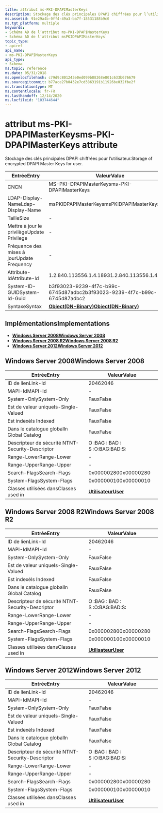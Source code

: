 ```yaml
---
title: attribut ms-PKI-DPAPIMasterKeys
description: Stockage des clés principales DPAPI chiffrées pour l’utilisateur.
ms.assetid: 91e29a4b-0ff4-49a3-ba7f-18531188b9c0
ms.tgt_platform: multiple
keywords:
- Schéma AD de l’attribut ms-PKI-DPAPIMasterKeys
- Schéma AD de l’attribut msPKIDPAPIMasterKeys
topic_type:
- apiref
api_name:
- ms-PKI-DPAPIMasterKeys
api_type:
- Schema
ms.topic: reference
ms.date: 05/31/2018
ms.openlocfilehash: c79d9c801243e0ed099b88268e801c633b676679
ms.sourcegitcommit: b77ace27b0432e7cd3863191b11926be032fbe2f
ms.translationtype: MT
ms.contentlocale: fr-FR
ms.lasthandoff: 12/14/2020
ms.locfileid: "103744644"
---
```

# <a name="ms-pki-dpapimasterkeys-attribute"></a><span data-ttu-id="65aef-105">attribut ms-PKI-DPAPIMasterKeys</span><span class="sxs-lookup"><span data-stu-id="65aef-105">ms-PKI-DPAPIMasterKeys attribute</span></span>

<span data-ttu-id="65aef-106">Stockage des clés principales DPAPI chiffrées pour l’utilisateur.</span><span class="sxs-lookup"><span data-stu-id="65aef-106">Storage of encrypted DPAPI Master Keys for user.</span></span>



| <span data-ttu-id="65aef-107">Entrée</span><span class="sxs-lookup"><span data-stu-id="65aef-107">Entry</span></span> | <span data-ttu-id="65aef-108">Valeur</span><span class="sxs-lookup"><span data-stu-id="65aef-108">Value</span></span> |
|-------------------|-------------------------------------------------|
| <span data-ttu-id="65aef-109">CN</span><span class="sxs-lookup"><span data-stu-id="65aef-109">CN</span></span>                | <span data-ttu-id="65aef-110">MS-PKI-DPAPIMasterKeys</span><span class="sxs-lookup"><span data-stu-id="65aef-110">ms-PKI-DPAPIMasterKeys</span></span>                          |
| <span data-ttu-id="65aef-111">LDAP-Display-Name</span><span class="sxs-lookup"><span data-stu-id="65aef-111">Ldap-Display-Name</span></span> | <span data-ttu-id="65aef-112">msPKIDPAPIMasterKeys</span><span class="sxs-lookup"><span data-stu-id="65aef-112">msPKIDPAPIMasterKeys</span></span>                            |
| <span data-ttu-id="65aef-113">Taille</span><span class="sxs-lookup"><span data-stu-id="65aef-113">Size</span></span>              | \-                                              |
| <span data-ttu-id="65aef-114">Mettre à jour le privilège</span><span class="sxs-lookup"><span data-stu-id="65aef-114">Update Privilege</span></span>  | \-                                              |
| <span data-ttu-id="65aef-115">Fréquence des mises à jour</span><span class="sxs-lookup"><span data-stu-id="65aef-115">Update Frequency</span></span>  | \-                                              |
| <span data-ttu-id="65aef-116">Attribute-Id</span><span class="sxs-lookup"><span data-stu-id="65aef-116">Attribute-Id</span></span>      | <span data-ttu-id="65aef-117">1.2.840.113556.1.4.1893</span><span class="sxs-lookup"><span data-stu-id="65aef-117">1.2.840.113556.1.4.1893</span></span>                         |
| <span data-ttu-id="65aef-118">System-ID-GUID</span><span class="sxs-lookup"><span data-stu-id="65aef-118">System-Id-Guid</span></span>    | <span data-ttu-id="65aef-119">b3f93023-9239-4f7c-b99c-6745d87adbc2</span><span class="sxs-lookup"><span data-stu-id="65aef-119">b3f93023-9239-4f7c-b99c-6745d87adbc2</span></span>            |
| <span data-ttu-id="65aef-120">Syntaxe</span><span class="sxs-lookup"><span data-stu-id="65aef-120">Syntax</span></span>            | [<span data-ttu-id="65aef-121">**Object(DN-Binary)**</span><span class="sxs-lookup"><span data-stu-id="65aef-121">**Object(DN-Binary)**</span></span>](s-object-dn-binary.md) |



## <a name="implementations"></a><span data-ttu-id="65aef-122">Implémentations</span><span class="sxs-lookup"><span data-stu-id="65aef-122">Implementations</span></span>

-   [<span data-ttu-id="65aef-123">**Windows Server 2008**</span><span class="sxs-lookup"><span data-stu-id="65aef-123">**Windows Server 2008**</span></span>](#windows-server-2008)
-   [<span data-ttu-id="65aef-124">**Windows Server 2008 R2**</span><span class="sxs-lookup"><span data-stu-id="65aef-124">**Windows Server 2008 R2**</span></span>](#windows-server-2008-r2)
-   [<span data-ttu-id="65aef-125">**Windows Server 2012**</span><span class="sxs-lookup"><span data-stu-id="65aef-125">**Windows Server 2012**</span></span>](#windows-server-2012)

## <a name="windows-server-2008"></a><span data-ttu-id="65aef-126">Windows Server 2008</span><span class="sxs-lookup"><span data-stu-id="65aef-126">Windows Server 2008</span></span>



| <span data-ttu-id="65aef-127">Entrée</span><span class="sxs-lookup"><span data-stu-id="65aef-127">Entry</span></span> | <span data-ttu-id="65aef-128">Valeur</span><span class="sxs-lookup"><span data-stu-id="65aef-128">Value</span></span> |
|------------------------|-----------------------------------|
| <span data-ttu-id="65aef-129">ID de lien</span><span class="sxs-lookup"><span data-stu-id="65aef-129">Link-Id</span></span>                | <span data-ttu-id="65aef-130">2046</span><span class="sxs-lookup"><span data-stu-id="65aef-130">2046</span></span>                              |
| <span data-ttu-id="65aef-131">MAPI-Id</span><span class="sxs-lookup"><span data-stu-id="65aef-131">MAPI-Id</span></span>                | \-                                |
| <span data-ttu-id="65aef-132">System-Only</span><span class="sxs-lookup"><span data-stu-id="65aef-132">System-Only</span></span>            | <span data-ttu-id="65aef-133">Faux</span><span class="sxs-lookup"><span data-stu-id="65aef-133">False</span></span>                             |
| <span data-ttu-id="65aef-134">Est de valeur unique</span><span class="sxs-lookup"><span data-stu-id="65aef-134">Is-Single-Valued</span></span>       | <span data-ttu-id="65aef-135">Faux</span><span class="sxs-lookup"><span data-stu-id="65aef-135">False</span></span>                             |
| <span data-ttu-id="65aef-136">Est indexé</span><span class="sxs-lookup"><span data-stu-id="65aef-136">Is Indexed</span></span>             | <span data-ttu-id="65aef-137">Faux</span><span class="sxs-lookup"><span data-stu-id="65aef-137">False</span></span>                             |
| <span data-ttu-id="65aef-138">Dans le catalogue global</span><span class="sxs-lookup"><span data-stu-id="65aef-138">In Global Catalog</span></span>      | <span data-ttu-id="65aef-139">Faux</span><span class="sxs-lookup"><span data-stu-id="65aef-139">False</span></span>                             |
| <span data-ttu-id="65aef-140">Descripteur de sécurité NT</span><span class="sxs-lookup"><span data-stu-id="65aef-140">NT-Security-Descriptor</span></span> | <span data-ttu-id="65aef-141">O :BAG : BAD : S :</span><span class="sxs-lookup"><span data-stu-id="65aef-141">O:BAG:BAD:S:</span></span>                      |
| <span data-ttu-id="65aef-142">Range-Lower</span><span class="sxs-lookup"><span data-stu-id="65aef-142">Range-Lower</span></span>            | \-                                |
| <span data-ttu-id="65aef-143">Range-Upper</span><span class="sxs-lookup"><span data-stu-id="65aef-143">Range-Upper</span></span>            | \-                                |
| <span data-ttu-id="65aef-144">Search-Flags</span><span class="sxs-lookup"><span data-stu-id="65aef-144">Search-Flags</span></span>           | <span data-ttu-id="65aef-145">0x00000280</span><span class="sxs-lookup"><span data-stu-id="65aef-145">0x00000280</span></span>                        |
| <span data-ttu-id="65aef-146">System-Flags</span><span class="sxs-lookup"><span data-stu-id="65aef-146">System-Flags</span></span>           | <span data-ttu-id="65aef-147">0x00000010</span><span class="sxs-lookup"><span data-stu-id="65aef-147">0x00000010</span></span>                        |
| <span data-ttu-id="65aef-148">Classes utilisées dans</span><span class="sxs-lookup"><span data-stu-id="65aef-148">Classes used in</span></span>        | [<span data-ttu-id="65aef-149">**Utilisateur**</span><span class="sxs-lookup"><span data-stu-id="65aef-149">**User**</span></span>](c-user.md)<br/> |



## <a name="windows-server-2008-r2"></a><span data-ttu-id="65aef-150">Windows Server 2008 R2</span><span class="sxs-lookup"><span data-stu-id="65aef-150">Windows Server 2008 R2</span></span>



| <span data-ttu-id="65aef-151">Entrée</span><span class="sxs-lookup"><span data-stu-id="65aef-151">Entry</span></span> | <span data-ttu-id="65aef-152">Valeur</span><span class="sxs-lookup"><span data-stu-id="65aef-152">Value</span></span> |
|------------------------|-----------------------------------|
| <span data-ttu-id="65aef-153">ID de lien</span><span class="sxs-lookup"><span data-stu-id="65aef-153">Link-Id</span></span>                | <span data-ttu-id="65aef-154">2046</span><span class="sxs-lookup"><span data-stu-id="65aef-154">2046</span></span>                              |
| <span data-ttu-id="65aef-155">MAPI-Id</span><span class="sxs-lookup"><span data-stu-id="65aef-155">MAPI-Id</span></span>                | \-                                |
| <span data-ttu-id="65aef-156">System-Only</span><span class="sxs-lookup"><span data-stu-id="65aef-156">System-Only</span></span>            | <span data-ttu-id="65aef-157">Faux</span><span class="sxs-lookup"><span data-stu-id="65aef-157">False</span></span>                             |
| <span data-ttu-id="65aef-158">Est de valeur unique</span><span class="sxs-lookup"><span data-stu-id="65aef-158">Is-Single-Valued</span></span>       | <span data-ttu-id="65aef-159">Faux</span><span class="sxs-lookup"><span data-stu-id="65aef-159">False</span></span>                             |
| <span data-ttu-id="65aef-160">Est indexé</span><span class="sxs-lookup"><span data-stu-id="65aef-160">Is Indexed</span></span>             | <span data-ttu-id="65aef-161">Faux</span><span class="sxs-lookup"><span data-stu-id="65aef-161">False</span></span>                             |
| <span data-ttu-id="65aef-162">Dans le catalogue global</span><span class="sxs-lookup"><span data-stu-id="65aef-162">In Global Catalog</span></span>      | <span data-ttu-id="65aef-163">Faux</span><span class="sxs-lookup"><span data-stu-id="65aef-163">False</span></span>                             |
| <span data-ttu-id="65aef-164">Descripteur de sécurité NT</span><span class="sxs-lookup"><span data-stu-id="65aef-164">NT-Security-Descriptor</span></span> | <span data-ttu-id="65aef-165">O :BAG : BAD : S :</span><span class="sxs-lookup"><span data-stu-id="65aef-165">O:BAG:BAD:S:</span></span>                      |
| <span data-ttu-id="65aef-166">Range-Lower</span><span class="sxs-lookup"><span data-stu-id="65aef-166">Range-Lower</span></span>            | \-                                |
| <span data-ttu-id="65aef-167">Range-Upper</span><span class="sxs-lookup"><span data-stu-id="65aef-167">Range-Upper</span></span>            | \-                                |
| <span data-ttu-id="65aef-168">Search-Flags</span><span class="sxs-lookup"><span data-stu-id="65aef-168">Search-Flags</span></span>           | <span data-ttu-id="65aef-169">0x00000280</span><span class="sxs-lookup"><span data-stu-id="65aef-169">0x00000280</span></span>                        |
| <span data-ttu-id="65aef-170">System-Flags</span><span class="sxs-lookup"><span data-stu-id="65aef-170">System-Flags</span></span>           | <span data-ttu-id="65aef-171">0x00000010</span><span class="sxs-lookup"><span data-stu-id="65aef-171">0x00000010</span></span>                        |
| <span data-ttu-id="65aef-172">Classes utilisées dans</span><span class="sxs-lookup"><span data-stu-id="65aef-172">Classes used in</span></span>        | [<span data-ttu-id="65aef-173">**Utilisateur**</span><span class="sxs-lookup"><span data-stu-id="65aef-173">**User**</span></span>](c-user.md)<br/> |



## <a name="windows-server-2012"></a><span data-ttu-id="65aef-174">Windows Server 2012</span><span class="sxs-lookup"><span data-stu-id="65aef-174">Windows Server 2012</span></span>



| <span data-ttu-id="65aef-175">Entrée</span><span class="sxs-lookup"><span data-stu-id="65aef-175">Entry</span></span> | <span data-ttu-id="65aef-176">Valeur</span><span class="sxs-lookup"><span data-stu-id="65aef-176">Value</span></span> |
|------------------------|-----------------------------------|
| <span data-ttu-id="65aef-177">ID de lien</span><span class="sxs-lookup"><span data-stu-id="65aef-177">Link-Id</span></span>                | <span data-ttu-id="65aef-178">2046</span><span class="sxs-lookup"><span data-stu-id="65aef-178">2046</span></span>                              |
| <span data-ttu-id="65aef-179">MAPI-Id</span><span class="sxs-lookup"><span data-stu-id="65aef-179">MAPI-Id</span></span>                | \-                                |
| <span data-ttu-id="65aef-180">System-Only</span><span class="sxs-lookup"><span data-stu-id="65aef-180">System-Only</span></span>            | <span data-ttu-id="65aef-181">Faux</span><span class="sxs-lookup"><span data-stu-id="65aef-181">False</span></span>                             |
| <span data-ttu-id="65aef-182">Est de valeur unique</span><span class="sxs-lookup"><span data-stu-id="65aef-182">Is-Single-Valued</span></span>       | <span data-ttu-id="65aef-183">Faux</span><span class="sxs-lookup"><span data-stu-id="65aef-183">False</span></span>                             |
| <span data-ttu-id="65aef-184">Est indexé</span><span class="sxs-lookup"><span data-stu-id="65aef-184">Is Indexed</span></span>             | <span data-ttu-id="65aef-185">Faux</span><span class="sxs-lookup"><span data-stu-id="65aef-185">False</span></span>                             |
| <span data-ttu-id="65aef-186">Dans le catalogue global</span><span class="sxs-lookup"><span data-stu-id="65aef-186">In Global Catalog</span></span>      | <span data-ttu-id="65aef-187">Faux</span><span class="sxs-lookup"><span data-stu-id="65aef-187">False</span></span>                             |
| <span data-ttu-id="65aef-188">Descripteur de sécurité NT</span><span class="sxs-lookup"><span data-stu-id="65aef-188">NT-Security-Descriptor</span></span> | <span data-ttu-id="65aef-189">O :BAG : BAD : S :</span><span class="sxs-lookup"><span data-stu-id="65aef-189">O:BAG:BAD:S:</span></span>                      |
| <span data-ttu-id="65aef-190">Range-Lower</span><span class="sxs-lookup"><span data-stu-id="65aef-190">Range-Lower</span></span>            | \-                                |
| <span data-ttu-id="65aef-191">Range-Upper</span><span class="sxs-lookup"><span data-stu-id="65aef-191">Range-Upper</span></span>            | \-                                |
| <span data-ttu-id="65aef-192">Search-Flags</span><span class="sxs-lookup"><span data-stu-id="65aef-192">Search-Flags</span></span>           | <span data-ttu-id="65aef-193">0x00000280</span><span class="sxs-lookup"><span data-stu-id="65aef-193">0x00000280</span></span>                        |
| <span data-ttu-id="65aef-194">System-Flags</span><span class="sxs-lookup"><span data-stu-id="65aef-194">System-Flags</span></span>           | <span data-ttu-id="65aef-195">0x00000010</span><span class="sxs-lookup"><span data-stu-id="65aef-195">0x00000010</span></span>                        |
| <span data-ttu-id="65aef-196">Classes utilisées dans</span><span class="sxs-lookup"><span data-stu-id="65aef-196">Classes used in</span></span>        | [<span data-ttu-id="65aef-197">**Utilisateur**</span><span class="sxs-lookup"><span data-stu-id="65aef-197">**User**</span></span>](c-user.md)<br/> |



 

 





